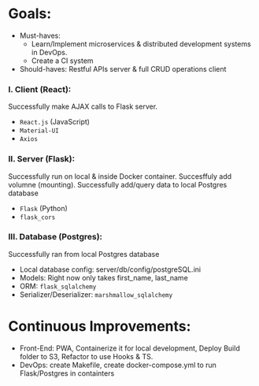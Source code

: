 # Goals:

- Must-haves: 
    * Learn/Implement microservices & distributed development systems in DevOps.
    * Create a CI system  
- Should-haves: Restful APIs server & full CRUD operations client

### I. Client (React):
Successfully make AJAX calls to Flask server.
* `React.js` (JavaScript)
* `Material-UI`
* `Axios`


### II. Server (Flask):
Successfully run on local & inside Docker container. Succesffuly add volumne (mounting). Successfully add/query data to local Postgres database

* `Flask` (Python)
* `flask_cors`

### III. Database (Postgres):
Successfully ran from local Postgres database

* Local database config: server/db/config/postgreSQL.ini
* Models: Right now only takes first_name, last_name
* ORM: `flask_sqlalchemy`
* Serializer/Deserializer: `marshmallow_sqlalchemy`

##

# Continuous Improvements:
* Front-End: PWA, Containerize it for local development, Deploy Build folder to S3, Refactor to use Hooks & TS.
* DevOps: create Makefile, create docker-compose.yml to run Flask/Postgres in containters

